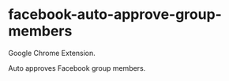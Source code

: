 # facebook-auto-approve-group-members

Google Chrome Extension.

Auto approves Facebook group members.

